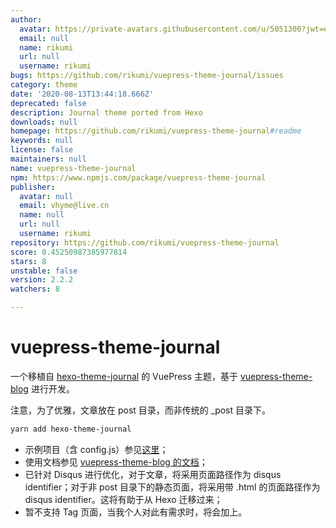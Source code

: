 ```yaml
---
author:
  avatar: https://private-avatars.githubusercontent.com/u/5051300?jwt=eyJhbGciOiJIUzI1NiIsInR5cCI6IkpXVCJ9.eyJpc3MiOiJnaXRodWIuY29tIiwiYXVkIjoicmF3LmdpdGh1YnVzZXJjb250ZW50LmNvbSIsImtleSI6ImtleTEiLCJleHAiOjE3MzQ2NzIzMDAsIm5iZiI6MTczNDY3MTEwMCwicGF0aCI6Ii91LzUwNTEzMDAifQ.OrvY2WdjKaGxoXMAM_9HZkpFSkIDu-G2CBo_zE8Ltf0&v=4
  email: null
  name: rikumi
  url: null
  username: rikumi
bugs: https://github.com/rikumi/vuepress-theme-journal/issues
category: theme
date: '2020-08-13T13:44:18.666Z'
deprecated: false
description: Journal theme ported from Hexo
downloads: null
homepage: https://github.com/rikumi/vuepress-theme-journal#readme
keywords: null
license: false
maintainers: null
name: vuepress-theme-journal
npm: https://www.npmjs.com/package/vuepress-theme-journal
publisher:
  avatar: null
  email: vhyme@live.cn
  name: null
  url: null
  username: rikumi
repository: https://github.com/rikumi/vuepress-theme-journal
score: 0.45250987385977814
stars: 8
unstable: false
version: 2.2.2
watchers: 8

---
```


# vuepress-theme-journal

一个移植自 [hexo-theme-journal](https://github.com/SumiMakito/hexo-theme-journal/) 的 VuePress 主题，基于 [vuepress-theme-blog](https://github.com/vuepressjs/vuepress-theme-blog) 进行开发。

注意，为了优雅，文章放在 post 目录，而非传统的 _post 目录下。

```sh
yarn add hexo-theme-journal
```

- 示例项目（含 config.js）参见[这里](https://github.com/rikumi/rikumi.github.io/tree/src/)；
- 使用文档参见 [vuepress-theme-blog 的文档](https://vuepress-theme-blog.ulivz.com)；
- 已针对 Disqus 进行优化，对于文章，将采用页面路径作为 disqus identifier；对于非 post 目录下的静态页面，将采用带 .html 的页面路径作为 disqus identifier。这将有助于从 Hexo 迁移过来；
- 暂不支持 Tag 页面，当我个人对此有需求时，将会加上。